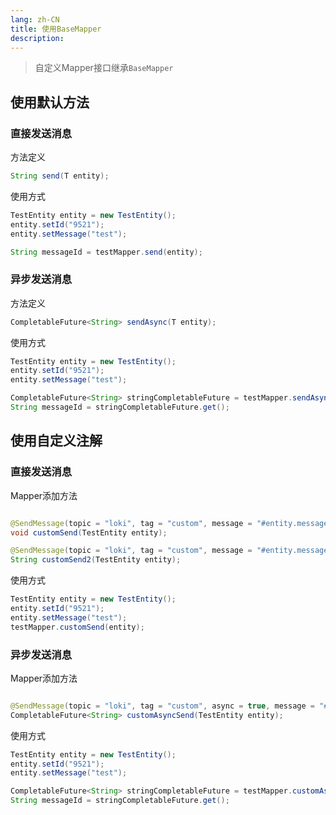 ```yaml
---
lang: zh-CN
title: 使用BaseMapper
description: 
---
```


> 自定义Mapper接口继承`BaseMapper`

## 使用默认方法

### 直接发送消息

方法定义

```java
String send(T entity);
```

使用方式

```java
TestEntity entity = new TestEntity();
entity.setId("9521");
entity.setMessage("test");

String messageId = testMapper.send(entity);
```

### 异步发送消息

方法定义

```java
CompletableFuture<String> sendAsync(T entity);
```

使用方式

```java
TestEntity entity = new TestEntity();
entity.setId("9521");
entity.setMessage("test");

CompletableFuture<String> stringCompletableFuture = testMapper.sendAsync(entity);
String messageId = stringCompletableFuture.get();
```

## 使用自定义注解

### 直接发送消息

Mapper添加方法

```java

@SendMessage(topic = "loki", tag = "custom", message = "#entity.message", messageKey = "#entity.id")
void customSend(TestEntity entity);

@SendMessage(topic = "loki", tag = "custom", message = "#entity.message", messageKey = "#entity.id")
String customSend2(TestEntity entity);
```

使用方式

```java
TestEntity entity = new TestEntity();
entity.setId("9521");
entity.setMessage("test");
testMapper.customSend(entity);
```

### 异步发送消息

Mapper添加方法

```java

@SendMessage(topic = "loki", tag = "custom", async = true, message = "#entity.message", messageKey = "#entity.id")
CompletableFuture<String> customAsyncSend(TestEntity entity);
```

使用方式

```java
TestEntity entity = new TestEntity();
entity.setId("9521");
entity.setMessage("test");

CompletableFuture<String> stringCompletableFuture = testMapper.customAsyncSend(entity);
String messageId = stringCompletableFuture.get();
```


